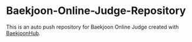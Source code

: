 # Baekjoon-Online-Judge-Repository
This is an auto push repository for Baekjoon Online Judge created with [BaekjoonHub](https://github.com/BaekjoonHub/BaekjoonHub).
